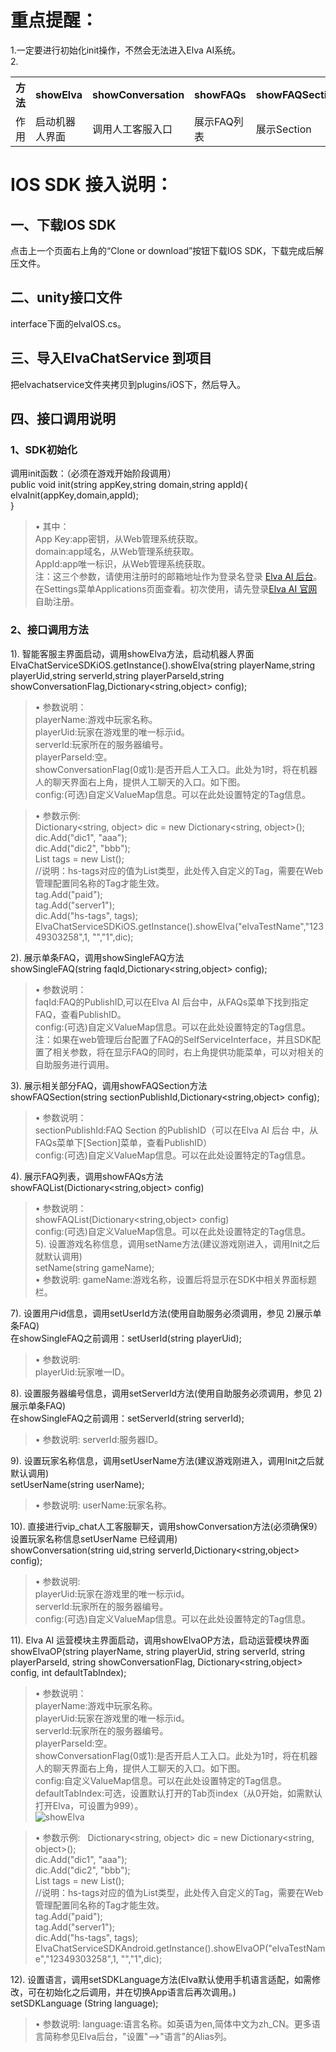 # 重点提醒：<br />
1.一定要进行初始化init操作，不然会无法进入Elva AI系统。<br />
2.<div>
    <table border="0">
      <tr>
        <th>方法</th>
        <th>showElva</th>
        <th>showConversation</th>
        <th>showFAQs</th>
        <th>showFAQSection</th>
        <th>showSingleFAQ</th>
      </tr>
      <tr>
        <td>作用</td>
        <td>启动机器人界面</td>
        <td>调用人工客服入口</td>
        <td>展示FAQ列表</td>
        <td>展示Section</td>
        <td>展示单条FAQ</td>
      </tr>
    </table>
</div>

# IOS SDK 接入说明：<br />
## 一、下载IOS SDK <br />
点击上一个页面右上角的“Clone or download”按钮下载IOS SDK，下载完成后解压文件。<br />
## 二、unity接口文件 <br />
interface下面的elvaIOS.cs。<br />
## 三、导入ElvaChatService 到项目<br />
把elvachatservice文件夹拷贝到plugins/iOS下，然后导入。<br />      
## 四、接口调用说明 <br />
### 1、SDK初始化<br/>
调用init函数：（必须在游戏开始阶段调用） <br />
public void init(string appKey,string domain,string appId){ <br />
elvaInit(appKey,domain,appId); <br />
} <br />
> •	其中： <br />
App Key:app密钥，从Web管理系统获取。 <br />
domain:app域名，从Web管理系统获取。 <br />
AppId:app唯一标识，从Web管理系统获取。 <br />
注：这三个参数，请使用注册时的邮箱地址作为登录名登录 [Elva AI 后台](https://aihelp.net/elva)。在Settings菜单Applications页面查看。初次使用，请先登录[Elva AI 官网](http://aihelp.net/index.html)自助注册。

### 2、接口调用方法

1).	智能客服主界面启动，调用showElva方法，启动机器人界面 <br />
ElvaChatServiceSDKiOS.getInstance().showElva(string playerName,string playerUid,string serverId,string playerParseId,string showConversationFlag,Dictionary<string,object> config);  
> •	参数说明： <br />
playerName:游戏中玩家名称。  <br />
playerUid:玩家在游戏里的唯一标示id。  <br />
serverId:玩家所在的服务器编号。  <br />
playerParseId:空。  <br />
showConversationFlag(0或1):是否开启人工入口。此处为1时，将在机器人的聊天界面右上角，提供人工聊天的入口。如下图。 <br />
config:(可选)自定义ValueMap信息。可以在此处设置特定的Tag信息。 <br />

> •	参数示例:    <br />
Dictionary<string, object> dic = new Dictionary<string, object>();  <br />
dic.Add("dic1", "aaa");  <br />
dic.Add("dic2", "bbb");  <br />
List tags = new List();  <br />
//说明：hs-tags对应的值为List类型，此处传入自定义的Tag，需要在Web管理配置同名称的Tag才能生效。  <br />
tag.Add("paid");  <br />
tag.Add("server1");  <br />
dic.Add("hs-tags", tags);  <br />
ElvaChatServiceSDKiOS.getInstance().showElva("elvaTestName","12349303258",1, "","1",dic);  <br />

2).	展示单条FAQ，调用showSingleFAQ方法 <br />
showSingleFAQ(string faqId,Dictionary<string,object> config); <br />
> •	参数说明： <br />
faqId:FAQ的PublishID,可以在Elva AI 后台中，从FAQs菜单下找到指定FAQ，查看PublishID。 <br />
config:(可选)自定义ValueMap信息。可以在此处设置特定的Tag信息。  <br />
注：如果在web管理后台配置了FAQ的SelfServiceInterface，并且SDK配置了相关参数，将在显示FAQ的同时，右上角提供功能菜单，可以对相关的自助服务进行调用。
	
3).	展示相关部分FAQ，调用showFAQSection方法 <br />
showFAQSection(string sectionPublishId,Dictionary<string,object> config); <br />
> •	参数说明： <br />
sectionPublishId:FAQ Section 的PublishID（可以在Elva AI 后台 中，从FAQs菜单下[Section]菜单，查看PublishID） <br />
config:(可选)自定义ValueMap信息。可以在此处设置特定的Tag信息。 <br />

4).	展示FAQ列表，调用showFAQs方法 <br />
showFAQList(Dictionary<string,object> config) <br />
> •	参数说明： <br />
showFAQList(Dictionary<string,object> config) <br />
config:(可选)自定义ValueMap信息。可以在此处设置特定的Tag信息。 <br />
5).	设置游戏名称信息，调用setName方法(建议游戏刚进入，调用Init之后就默认调用) <br />
setName(string gameName); <br />
> •	参数说明:
gameName:游戏名称，设置后将显示在SDK中相关界面标题栏。

7).	设置用户id信息，调用setUserId方法(使用自助服务必须调用，参见 2)展示单条FAQ) <br />
在showSingleFAQ之前调用：setUserId(string playerUid); <br />
> •	参数说明: <br />
playerUid:玩家唯一ID。 <br />

8).	设置服务器编号信息，调用setServerId方法(使用自助服务必须调用，参见 2)展示单条FAQ) <br />
在showSingleFAQ之前调用：setServerId(string serverId); 
> •	参数说明:
serverId:服务器ID。 
	
9).	设置玩家名称信息，调用setUserName方法(建议游戏刚进入，调用Init之后就默认调用) <br />
setUserName(string userName); 
> •	参数说明: userName:玩家名称。 

10).	直接进行vip_chat人工客服聊天，调用showConversation方法(必须确保9）设置玩家名称信息setUserName 已经调用) <br />
showConversation(string uid,string serverId,Dictionary<string,object> config); <br />
> •	参数说明: <br />
playerUid:玩家在游戏里的唯一标示id。 <br />
serverId:玩家所在的服务器编号。 <br />
config:(可选)自定义ValueMap信息。可以在此处设置特定的Tag信息。 <br />
	
11).	Elva AI 运营模块主界面启动，调用showElvaOP方法，启动运营模块界面 <br />
showElvaOP(string playerName, string playerUid, string serverId, string playerParseId, string showConversationFlag, Dictionary<string,object> config, int defaultTabIndex);
> •	参数说明：  <br />
playerName:游戏中玩家名称。  <br />
playerUid:玩家在游戏里的唯一标示id。 <br />
serverId:玩家所在的服务器编号。  <br />
playerParseId:空。  <br />
showConversationFlag(0或1):是否开启人工入口。此处为1时，将在机器人的聊天界面右上角，提供人工聊天的入口。如下图。 <br />
config:自定义ValueMap信息。可以在此处设置特定的Tag信息。 <br />
defaultTabIndex:可选，设置默认打开的Tab页index（从0开始，如需默认打开Elva，可设置为999）。 <br />
![showElva](https://github.com/CS30-NET/Pictures/blob/master/showElva-CN-IOS.jpg "showElva")

 > •	参数示例:   Dictionary<string, object> dic = new Dictionary<string, object>();  <br />
 dic.Add("dic1", "aaa");  <br />
 dic.Add("dic2", "bbb");  <br />
 List tags = new List();  <br />
 //说明：hs-tags对应的值为List类型，此处传入自定义的Tag，需要在Web管理配置同名称的Tag才能生效。  <br />
 tag.Add("paid");  <br />
 tag.Add("server1");  <br />
 dic.Add("hs-tags", tags);  <br />
 ElvaChatServiceSDKAndroid.getInstance().showElvaOP("elvaTestName","12349303258",1, "","1",dic);  <br />

12).	设置语言，调用setSDKLanguage方法(Elva默认使用手机语言适配，如需修改，可在初始化之后调用，并在切换App语言后再次调用。) <br />
setSDKLanguage (String language); <br />
> •	参数说明:
language:语言名称。如英语为en,简体中文为zh_CN。更多语言简称参见Elva后台，"设置"-->"语言"的Alias列。




